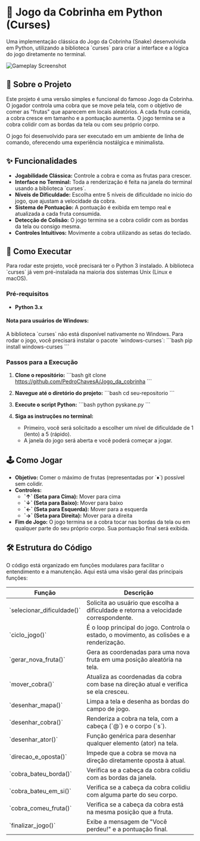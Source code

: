 # 🐍 Jogo da Cobrinha em Python (Curses)

Uma implementação clássica do Jogo da Cobrinha (Snake) desenvolvida em Python, utilizando a biblioteca \`curses\` para criar a interface e a lógica do jogo diretamente no terminal.

![Gameplay Screenshot]()

## 📜 Sobre o Projeto

Este projeto é uma versão simples e funcional do famoso Jogo da Cobrinha. O jogador controla uma cobra que se move pela tela, com o objetivo de comer as "frutas" que aparecem em locais aleatórios. A cada fruta comida, a cobra cresce em tamanho e a pontuação aumenta. O jogo termina se a cobra colidir com as bordas da tela ou com seu próprio corpo.

O jogo foi desenvolvido para ser executado em um ambiente de linha de comando, oferecendo uma experiência nostálgica e minimalista.

## ✨ Funcionalidades

- **Jogabilidade Clássica:** Controle a cobra e coma as frutas para crescer.
- **Interface no Terminal:** Toda a renderização é feita na janela do terminal usando a biblioteca \`curses\`.
- **Níveis de Dificuldade:** Escolha entre 5 níveis de dificuldade no início do jogo, que ajustam a velocidade da cobra.
- **Sistema de Pontuação:** A pontuação é exibida em tempo real e atualizada a cada fruta consumida.
- **Detecção de Colisão:** O jogo termina se a cobra colidir com as bordas da tela ou consigo mesma.
- **Controles Intuitivos:** Movimente a cobra utilizando as setas do teclado.

## 🚀 Como Executar

Para rodar este projeto, você precisará ter o Python 3 instalado. A biblioteca \`curses\` já vem pré-instalada na maioria dos sistemas Unix (Linux e macOS).

### Pré-requisitos

- **Python 3.x**

#### Nota para usuários de Windows:
A biblioteca \`curses\` não está disponível nativamente no Windows. Para rodar o jogo, você precisará instalar o pacote \`windows-curses\`:
\`\`\`bash
pip install windows-curses
\`\`\`

### Passos para a Execução

1. **Clone o repositório:**
   \`\`\`bash
   git clone https://github.com/PedroChavesA/Jogo_da_cobrinha
   \`\`\`

2. **Navegue até o diretório do projeto:**
   \`\`\`bash
   cd seu-repositorio
   \`\`\`

3. **Execute o script Python:**
   \`\`\`bash
   python pyskane.py
   \`\`\`

4. **Siga as instruções no terminal:**
   - Primeiro, você será solicitado a escolher um nível de dificuldade de 1 (lento) a 5 (rápido).
   - A janela do jogo será aberta e você poderá começar a jogar.

## 🕹️ Como Jogar

- **Objetivo:** Comer o máximo de frutas (representadas por \`♦\`) possível sem colidir.
- **Controles:**
  - **\`↑\` (Seta para Cima):** Mover para cima
  - **\`↓\` (Seta para Baixo):** Mover para baixo
  - **\`←\` (Seta para Esquerda):** Mover para a esquerda
  - **\`→\` (Seta para Direita):** Mover para a direita
- **Fim de Jogo:** O jogo termina se a cobra tocar nas bordas da tela ou em qualquer parte do seu próprio corpo. Sua pontuação final será exibida.

## 🛠️ Estrutura do Código

O código está organizado em funções modulares para facilitar o entendimento e a manutenção. Aqui está uma visão geral das principais funções:

| Função | Descrição |
| --- | --- |
| \`selecionar_dificuldade()\` | Solicita ao usuário que escolha a dificuldade e retorna a velocidade correspondente. |
| \`ciclo_jogo()\` | É o loop principal do jogo. Controla o estado, o movimento, as colisões e a renderização. |
| \`gerar_nova_fruta()\` | Gera as coordenadas para uma nova fruta em uma posição aleatória na tela. |
| \`mover_cobra()\` | Atualiza as coordenadas da cobra com base na direção atual e verifica se ela cresceu. |
| \`desenhar_mapa()\` | Limpa a tela e desenha as bordas do campo de jogo. |
| \`desenhar_cobra()\` | Renderiza a cobra na tela, com a cabeça (\`@\`) e o corpo (\`s\`). |
| \`desenhar_ator()\` | Função genérica para desenhar qualquer elemento (ator) na tela. |
| \`direcao_e_oposta()\` | Impede que a cobra se mova na direção diretamente oposta à atual. |
| \`cobra_bateu_borda()\` | Verifica se a cabeça da cobra colidiu com as bordas da janela. |
| \`cobra_bateu_em_si()\` | Verifica se a cabeça da cobra colidiu com alguma parte do seu corpo. |
| \`cobra_comeu_fruta()\` | Verifica se a cabeça da cobra está na mesma posição que a fruta. |
| \`finalizar_jogo()\` | Exibe a mensagem de "Você perdeu!" e a pontuação final. |
